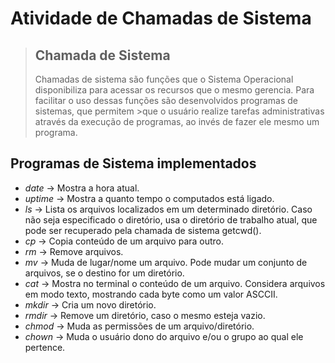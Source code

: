 # Atividade de Chamadas de Sistema
>## Chamada de Sistema
>Chamadas de sistema são funções que o Sistema Operacional disponibiliza para acessar os recursos que o mesmo gerencia. Para facilitar o uso dessas funções são desenvolvidos programas de sistemas, que permitem >que o usuário realize tarefas administrativas através da execução de programas, ao invés de fazer ele mesmo um programa.

## Programas de Sistema implementados
- *date* -> Mostra a hora atual.
- *uptime* -> Mostra a quanto tempo o computados está ligado.
- *ls* -> Lista os arquivos localizados em um determinado diretório. Caso não seja especificado o diretório, usa o diretório de trabalho atual, que pode ser recuperado pela chamada de sistema getcwd().
- *cp* -> Copia conteúdo de um arquivo para outro.
- *rm* -> Remove arquivos.
- *mv* -> Muda de lugar/nome um arquivo. Pode mudar um conjunto de arquivos, se o destino for um diretório.
- *cat* -> Mostra no terminal o conteúdo de um arquivo. Considera arquivos em modo texto, mostrando cada byte como um valor ASCCII.
- *mkdir* -> Cria um novo diretório.
- *rmdir* -> Remove um diretório, caso o mesmo esteja vazio.
- *chmod* -> Muda as permissões de um arquivo/diretório.
- *chown* -> Muda o usuário dono do arquivo e/ou o grupo ao qual ele pertence.
